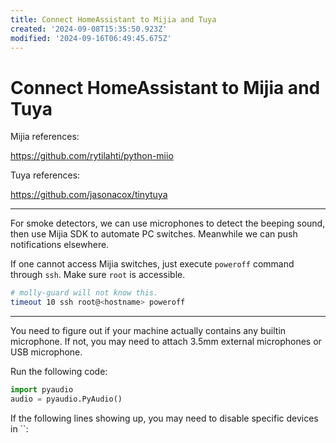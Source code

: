 ```yaml
---
title: Connect HomeAssistant to Mijia and Tuya
created: '2024-09-08T15:35:50.923Z'
modified: '2024-09-16T06:49:45.675Z'
---
```


# Connect HomeAssistant to Mijia and Tuya

Mijia references:

https://github.com/rytilahti/python-miio

Tuya references:

https://github.com/jasonacox/tinytuya

---

For smoke detectors, we can use microphones to detect the beeping sound, then use Mijia SDK to automate PC switches. Meanwhile we can push notifications elsewhere.

If one cannot access Mijia switches, just execute `poweroff` command through `ssh`. Make sure `root` is accessible.

```bash
# molly-guard will not know this.
timeout 10 ssh root@<hostname> poweroff
```

---

You need to figure out if your machine actually contains any builtin microphone. If not, you may need to attach 3.5mm external microphones or USB microphone.

Run the following code:

```python
import pyaudio
audio = pyaudio.PyAudio()
```

If the following lines showing up, you may need to disable specific devices in ``:

```

```

